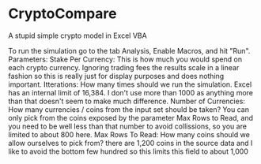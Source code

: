 # CryptoCompare
A stupid simple crypto model in Excel VBA

To run the simulation go to the tab Analysis, Enable Macros, and hit "Run".
Parameters:
Stake Per Currency: This is how much you would spend on each crypto currency. Ignoring trading fees the results scale in a linear fashion so this is really just for display purposes and does nothing important.
Itterations: How many times should we run the simulation. Excel has an internal limit of 16,384. I don't use more than 1000 as anything more than that doesn't seem to make much difference.
Number of Currencies: How many currencies / coins from the input set should be taken? You can only pick from the coins exposed by the parameter Max Rows to Read, and you need to be well less than that number to avoid collissions, so you are limited to about 800 here. 
Max Rows To Read: How many coins should we allow ourselves to pick from? there are 1,200 coins in the source data and I like to avoid the bottom few hundred so this limits this field to about 1,000
